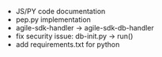 * JS/PY code documentation
* pep.py implementation
* agile-sdk-handler -> agile-sdk-db-handler
* fix security issue: db-init.py -> run()
* add requirements.txt for python
